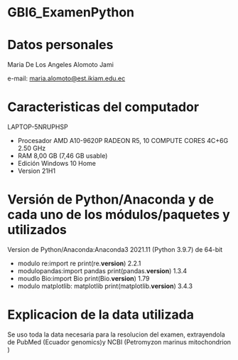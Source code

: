 # GBI6_ExamenPython
# Datos personales

Maria De Los Angeles Alomoto Jami

e-mail: maria.alomoto@est.ikiam.edu.ec

# Caracteristicas del computador

LAPTOP-5NRUPHSP
* Procesador AMD A10-9620P RADEON R5, 10 COMPUTE CORES 4C+6G   2.50 GHz
* RAM 8,00 GB (7,46 GB usable)
* Edición Windows 10 Home
* Version 21H1

# Versión de Python/Anaconda y de cada uno de los módulos/paquetes y utilizados

Version de Python/Anaconda:Anaconda3 2021.11 (Python 3.9.7) de 64-bit

* modulo re:import re
print(re.__version__)
2.2.1
* modulopandas:import pandas
print(pandas.__version__)
1.3.4
* moudlo Bio:import Bio
print(Bio.__version__)
1.79
* modulo matplotlib: matplotlib
print(matplotlib.__version__)
3.4.3
# Explicacion de la data utilizada
Se uso toda la data necesaria para la resolucion del examen, extrayendola de PubMed (Ecuador genomics)y NCBI (Petromyzon marinus mitochondrion )
